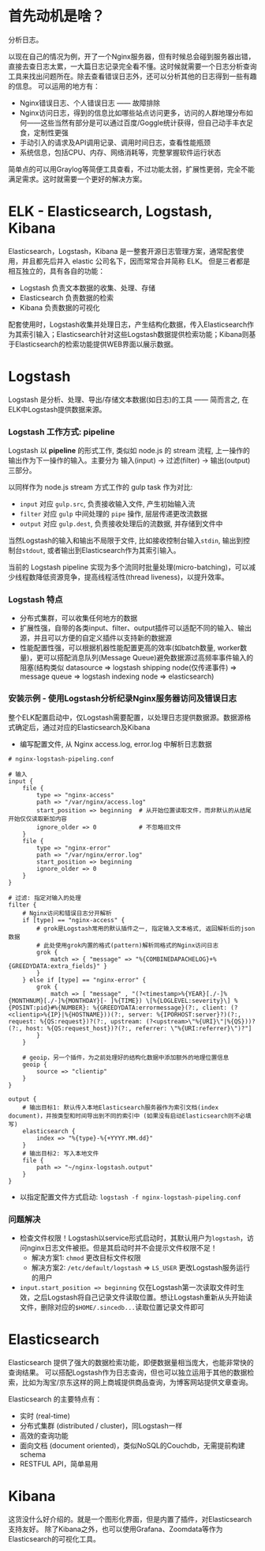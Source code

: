 <!--
author: yunfei
head:
date: 2016-04-19
title: ELK 日志管理方案介绍及使用
tags: log, Elasticsearch
images:
category: log analysis
status: publish
summary: ELK - Elasticsearch，Logstash，Kibana 是一整套开源日志管理方案。具有分布式、高效检索、适配性强等优点。三者功能相互独立，Logstash 负责文本数据的收集、处理、存储；Elasticsearch 负责数据的检索；Kibana 负责数据的可视化。但相互支持性良好，可很容易的配套使用。
-->

# 首先动机是啥？

分析日志。

以现在自己的情况为例，开了一个Nginx服务器，但有时候总会碰到服务器出错，直接去查日志太累，一大篇日志记录完全看不懂。这时候就需要一个日志分析查询工具来找出问题所在。除去查看错误日志外，还可以分析其他的日志得到一些有趣的信息。
可以运用的地方有：

- Nginx错误日志、个人错误日志 —— 故障排除
- Nginx访问日志，得到的信息比如哪些站点访问更多，访问的人群地理分布如何——这些当然有部分是可以通过百度/Goggle统计获得，但自己动手丰衣足食，定制性更强
- 手动引入的请求及API调用记录、调用时间日志，查看性能瓶颈
- 系统信息，包括CPU、内存、网络消耗等，完整掌握软件运行状态

简单点的可以用Graylog等简便工具查看，不过功能太弱，扩展性更弱，完全不能满足需求。这时就需要一个更好的解决方案。

# ELK - Elasticsearch, Logstash, Kibana

Elasticsearch，Logstash，Kibana 是一整套开源日志管理方案，通常配套使用，并且都先后并入 elastic 公司名下，因而常常合并简称 ELK。
但是三者都是相互独立的，具有各自的功能：

- Logstash 负责文本数据的收集、处理、存储
- Elasticsearch 负责数据的检索
- Kibana 负责数据的可视化

配套使用时，Logstash收集并处理日志，产生结构化数据，传入Elasticsearch作为其索引输入；Elasticsearch针对这些Logstash数据提供检索功能；Kibana则基于Elasticsearch的检索功能提供WEB界面以展示数据。


# Logstash

Logstash 是分析、处理、导出/存储文本数据(如日志)的工具 —— 简而言之, 在ELK中Logstash提供数据来源。

### Logstash 工作方式: pipeline

Logstash 以 **pipeline** 的形式工作, 类似如 node.js 的 stream 流程, 上一操作的输出作为下一操作的输入。主要分为 输入(input) -> 过滤(filter) -> 输出(output) 三部分。

以同样作为 node.js stream 方式工作的 gulp task 作为对比:

- `input` 对应 `gulp.src`, 负责接收输入文件, 产生初始输入流
- `filter` 对应 `gulp` 中间处理的 `pipe` 操作, 层层传递更改流数据
- `output` 对应 `gulp.dest`, 负责接收处理后的流数据, 并存储到文件中

当然Logstash的输入和输出不局限于文件, 比如接收控制台输入`stdin`, 输出到控制台`stdout`, 或者输出到Elasticsearch作为其索引输入。

当前的 Logstash pipeline 实现为多个流同时批量处理(micro-batching)，可以减少线程数降低资源竞争，提高线程活性(thread liveness)，以提升效率。

### Logstash 特点

- 分布式集群，可以收集任何地方的数据
- 扩展性强，自带的各类input、filter、output插件可以适配不同的输入、输出源，并且可以方便的自定义插件以支持新的数据源
- 性能配置性强，可以根据机器性能配置更高的效率(如batch数量, worker数量)，更可以搭配消息队列(Message Queue)避免数据源过高频率事件输入的阻塞(结构类似 datasource => logstash shipping node(仅传递事件) => message queue => logstash indexing node => elasticsearch)

### 安装示例 - 使用Logstash分析纪录Nginx服务器访问及错误日志

整个ELK配置启动中，仅Logstash需要配置，以处理日志提供数据源。数据源格式确定后，通过对应的Elasticsearch及Kibana

- 编写配置文件, 从 Nginx access.log, error.log 中解析日志数据

```
# nginx-logstash-pipeling.conf

# 输入
input {
    file {
        type => "nginx-access"
        path => "/var/nginx/access.log"
        start_position => beginning  # 从开始位置读取文件，而非默认的从结尾开始仅仅读取新加内容
        ignore_older => 0            # 不忽略旧文件
    }
    file {
        type => "nginx-error"
        path => "/var/nginx/error.log"
        start_position => beginning
        ignore_older => 0
    }
}

# 过滤: 指定对输入的处理
filter {
    # Nginx访问和错误日志分开解析
    if [type] == "nginx-access" {
        # grok是Logstash常用的默认插件之一, 指定输入文本格式, 返回解析后的json数据
        # 此处使用grok内置的格式(pattern)解析同格式的Nginx访问日志
        grok {
            match => { "message" => "%{COMBINEDAPACHELOG}+%{GREEDYDATA:extra_fields}" }
        }
    } else if [type] == "nginx-error" {
        grok {
            match => [ "message" , "(?<timestamp>%{YEAR}[./-]%{MONTHNUM}[./-]%{MONTHDAY}[- ]%{TIME}) \[%{LOGLEVEL:severity}\] %{POSINT:pid}#%{NUMBER}: %{GREEDYDATA:errormessage}(?:, client: (?<clientip>%{IP}|%{HOSTNAME}))(?:, server: %{IPORHOST:server}?)(?:, request: %{QS:request})?(?:, upstream: (?<upstream>\"%{URI}\"|%{QS}))?(?:, host: %{QS:request_host})?(?:, referrer: \"%{URI:referrer}\")?"]
        }
    }

    # geoip，另一个插件，为之前处理好的结构化数据中添加额外的地理位置信息
    geoip {
        source => "clientip"
    }
}

output {
    # 输出目标1: 默认传入本地Elasticsearch服务器作为索引文档(index document)，并按类型和时间导出到不同的索引中 (如果没有启动Elasticsearch则不必填写)
    elasticsearch {
        index => "%{type}-%{+YYYY.MM.dd}"
    }
    # 输出目标2: 写入本地文件
    file {
        path => "~/nginx-logstash.output"
    }
}
```

- 以指定配置文件方式启动: `logstash -f nginx-logstash-pipeling.conf`

### 问题解决

- 检查文件权限！Logstash以service形式启动时，其默认用户为`logstash`，访问nginx日志文件被拒。但是其启动时并不会提示文件权限不足！
    - 解决方案1: `chmod` 更改目标文件权限
    - 解决方案2: `/etc/default/logstash` => `LS_USER` 更改Logstash服务运行的用户
- `input.start_position => beginning` 仅在Logstash第一次读取文件时生效，之后Logstash将自己记录文件读取位置。想让Logstash重新从头开始读文件，删除对应的`$HOME/.sincedb...`读取位置记录文件即可


# Elasticsearch

Elasticsearch 提供了强大的数据检索功能，即便数据量相当庞大，也能非常快的查询结果。
可以搭配Logstash作为日志查询，但也可以独立运用于其他的数据检索，比如为淘宝/京东这样的网上商城提供商品查询，为博客网站提供文章查询。

Elasticsearch 的主要特点有：

- 实时 (real-time)
- 分布式集群 (distributed / cluster)，同Logstash一样
- 高效的查询功能
- 面向文档 (document oriented)，类似NoSQL的Couchdb，无需提前构建schema
- RESTFUL API，简单易用


# Kibana

这货没什么好介绍的。就是一个图形化界面，但是内置了插件，对Elasticsearch支持友好。
除了Kibana之外，也可以使用Grafana、Zoomdata等作为Elasticsearch的可视化工具。
